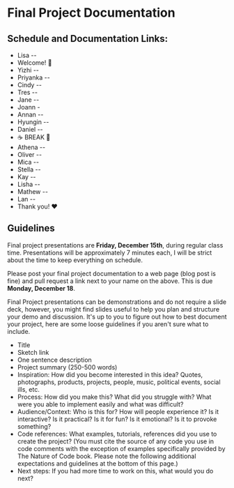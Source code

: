 # Final Project Documentation

## Schedule and Documentation Links:

- Lisa --
- Welcome! 👋
- Yizhi --
- Priyanka --
- Cindy --
- Tres --
- Jane --
- Joann - 
- Annan --
- Hyungin --
- Daniel -- 
- ☕️ BREAK 🍹
- Athena --
- Oliver --
- Mica -- 
- Stella --
- Kay --
- Lisha --
- Mathew -- 
- Lan -- 
- Thank you! ❤️

## Guidelines

Final project presentations are **Friday, December 15th**, during regular class time. Presentations will be approximately 7 minutes each, I will be strict about the time to keep everything on schedule.

Please post your final project documentation to a web page (blog post is fine) and pull request a link next to your name on the above. This is due **Monday, December 18**.

Final Project presentations can be demonstrations and do not require a slide deck, however, you might find slides useful to help you plan and structure your demo and discussion. It's up to you to figure out how to best document your project, here are some loose guidelines if you aren't sure what to include.

- Title
- Sketch link
- One sentence description
- Project summary (250-500 words)
- Inspiration: How did you become interested in this idea? Quotes, photographs, products, projects, people, music, political events, social ills, etc.
- Process: How did you make this? What did you struggle with? What were you able to implement easily and what was difficult?
- Audience/Context: Who is this for? How will people experience it? Is it interactive? Is it practical? Is it for fun? Is it emotional? Is it to provoke something?
- Code references: What examples, tutorials, references did you use to create the project? (You must cite the source of any code you use in code comments with the exception of examples specifically provided by The Nature of Code book. Please note the following additional expectations and guidelines at the bottom of this page.)
- Next steps: If you had more time to work on this, what would you do next?
